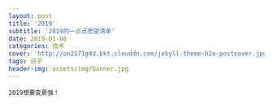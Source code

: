 ```yaml
---
layout: post
title: '2019'
subtitle: '2019的一点点愿望清单'
date: 2019-01-08
categories: 技术
cover: 'http://on2171g4d.bkt.clouddn.com/jekyll-theme-h2o-postcover.jpg'
tags: 日子
header-img: assets/img/banner.jpg
---
```



<pre><code class="language-css">2019想要变更强！</code></pre>
